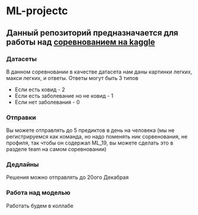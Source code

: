 # ML-projectc  

## Данный репозиторий предназначается для работы над [соревнованием на kaggle](https://www.kaggle.com/competitions/ml-intensive-yandex-autumn-2023)  

### Датасеты  

В данном соревновании в качестве датасета нам даны картинки легких, макси легких, и ответы. Ответы могут быть 3 типов  
* Если есть ковид - 2  
* Если есть заболевание но не ковид - 1  
* Если нет заболевания - 0  

### Отправки  
Вы можете отправлять до 5 предиктов в день на человека (мы не регистрируемся как команда, но надо поменять ник сорвенования, не профиля, так чтобы он содержал ML_19, вы можете сделать это в разделе team  на самом соревновании)  

### Дедлайны  
Решения можно отправлять до 20ого Декабрая

### Работа над моделью  
Работать будем в коллабе
